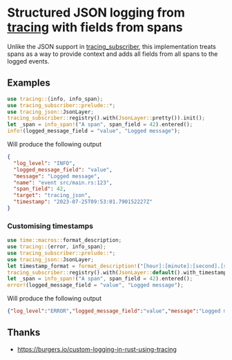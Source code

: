 # Structured JSON logging from [tracing](https://docs.rs/tracing/) with fields from spans

Unlike the JSON support in [tracing_subscriber](https://docs.rs/tracing_subscriber/), this
implementation treats spans as a way to provide context and adds all fields from all spans to the logged events.

## Examples
```rust
use tracing::{info, info_span};
use tracing_subscriber::prelude::*;
use tracing_json::JsonLayer;
tracing_subscriber::registry().with(JsonLayer::pretty()).init();
let _span = info_span!("A span", span_field = 42).entered();
info!(logged_message_field = "value", "Logged message");
```
Will produce the following output
```json
{
  "log_level": "INFO",
  "logged_message_field": "value",
  "message": "Logged message",
  "name": "event src/main.rs:123",
  "span_field": 42,
  "target": "tracing_json",
  "timestamp": "2023-07-25T09:53:01.790152227Z"
}
```

### Customising timestamps
```rust
use time::macros::format_description;
use tracing::{error, info_span};
use tracing_subscriber::prelude::*;
use tracing_json::JsonLayer;
let timestamp_format = format_description!("[hour]:[minute]:[second].[subsecond digits:1]");
tracing_subscriber::registry().with(JsonLayer::default().with_timestamp_format(timestamp_format)).init();
let _span = info_span!("A span", span_field = 42).entered();
error!(logged_message_field = "value", "Logged message");
```
Will produce the following output
```json
{"log_level":"ERROR","logged_message_field":"value","message":"Logged message","name":"event src/main.rs:123","span_field":42,"target":"tracing_json","timestamp":"10:02:01.9"}
```

## Thanks
* <https://burgers.io/custom-logging-in-rust-using-tracing>
